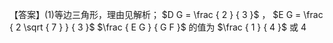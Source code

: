 【答案】(1)等边三角形，理由见解析； $D G = \frac { 2 } { 3 }$ ， $E G = \frac { 2 \sqrt { 7 } } { 3 }$ $\frac { E G } { G F }$ 的值为 $\frac { 1 } { 4 }$ 或 4
